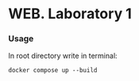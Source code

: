 # WEB. Laboratory 1

### Usage
In root directory write in terminal:

```docker compose up --build```